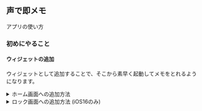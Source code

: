 ## 声で即メモ

アプリの使い方

### 初めにやること

#### ウィジェットの追加

ウィジェットとして追加することで、そこから素早く起動してメモをとれるようになります。

<details markdown="1">
<summary>ホーム画面への追加方法</summary>

1. aaaaaaaaaaaaaaaaaaaaaaaaa

![test](images/hogehoge.png)
1. aaaaaaaaaaaaaaaaaaaaaaaaa
1. aaaaaaaaaaaaaaaaaaaaaaaaa
1. aaaaaaaaaaaaaaaaaaaaaaaaa
</details>

<details markdown="1">
<summary>ロック画面への追加方法 (iOS16のみ)</summary>

1. aaaaaaaaaaaaaaaaaaaaaaaaa
1. aaaaaaaaaaaaaaaaaaaaaaaaa
1. aaaaaaaaaaaaaaaaaaaaaaaaa
1. aaaaaaaaaaaaaaaaaaaaaaaaa
</details>
